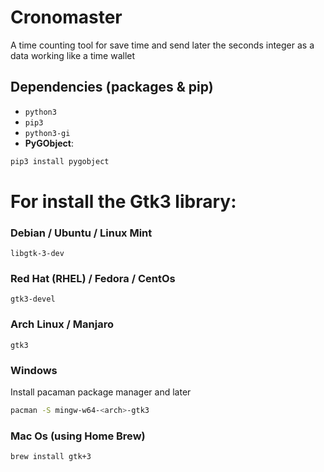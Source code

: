 # Cronomaster
A time counting tool for save time and send later the seconds integer as a data working like a time wallet
## Dependencies (packages & pip)
* `python3`
* `pip3`
* `python3-gi`
* **PyGObject**:
```sh
pip3 install pygobject
```
# For install the Gtk3 library:
### Debian / Ubuntu / Linux Mint
`libgtk-3-dev`
### Red Hat (RHEL) / Fedora / CentOs
`gtk3-devel`
### Arch Linux / Manjaro
`gtk3`
### Windows
Install pacaman package manager and later
```sh
pacman -S mingw-w64-<arch>-gtk3
```
### Mac Os (using Home Brew)  
```sh
brew install gtk+3
```
